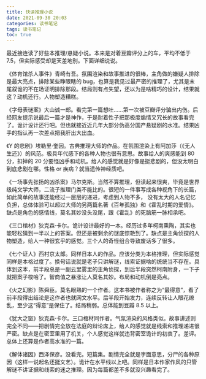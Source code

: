 ```yaml
---
title: 快读推理小说
date: 2021-09-30 20:03
categories: 读书笔记
tags: 读书笔记
toc: true
---
```


最近接连读了好些本推理/悬疑小说。本来是对着豆瓣评分上的车，平均不低于 7.5，但实际感受却是天差地别。下面详细说说。

《体育馆杀人事件》青崎有吾。氛围渲染和故事推进的很棒，主角做的嫌疑人排除是最大亮点，排除某些睁眼瞎的 bug，也算是我见过最严密的推理了，尤其是末尾叙诡的不在场证明排除那段。结局则有点失望，还以为是啥精巧的设计，结果就这？动机还行。人物塑造糟糕。

《字母表谜案》大山诚一郎。看完第一篇想吐……第一次被豆瓣评分骗出内伤。后经网友提示说最后一篇才是神作，于是耐着性子把那极度煽情又冗长的故事看完了。诡计设计还行吧。但也就接近近几年大部分伪高分国产悬疑剧的水准。结果凶手的指认再一次差点把我肝出大出血。

《Y 的悲剧》埃勒里·奎因。古典推理大师的作品。在氛围渲染上有阿加莎（《无人生还》）的风范。极具年代感下的各种人物也很有意思。故事给人的爽感能到 80 分，扣掉的 20 分要怪凶手和动机。给人的感觉就是好像是挺悲剧的，但没太明白到底悲剧在哪。性格 or 疾病？就当遗传神经质吧。

《一场事先张扬的凶杀案》马尔克斯。当然不算推理，但读起来很爽，毕竟是世界级纯文学大师，二流子推理门类不能比的。很短的一件事写成各种视角下的长篇，如此简单的故事还能经过一层层的递进，考虑到人物不多， 没有太大的人名记忆负担，总体体验可以超过大师的另两篇名著《百年孤独》和《霍乱时期的爱情》。缺点是角色的感情线，莫名其妙没头没尾，跟《霍乱》的死脑筋一脉相承吧。

《三口棺材》狄克森·卡尔。诡计设计最好的一本。经历过多年柯南熏陶，其实也能轻松猜到一半以上的答案。但还是被剩余的谜底惊艳到了。缺点是主角侦探的人物塑造，给人一种很玄乎的感觉。三个人的奇怪组合导致废话多了很多。

《七个证人》西村京太郎。同样日本人的作品。应该分类为本格推理，但实际感觉同样是本格过度了。换句话说就是老子只讲解谜，线索证据啥的统统当不存在。具体到这本，前半段总是一副云里雾里的主角侦探，到后半段突然柯南附身，一下子就把案子梭哈了。智商值之暴涨让人莫名其妙。布局和动机倒是亮点。

《火之幻影》陈舜臣。莫名眼熟的一个作者。这本书被作者称之为“最得意”，看了前半段得出结论是这作者也就网文水平。后半段开始发力，连续反转让人眼花缭乱，至少这“得意”是保住了。结局稍弱。总体能到豆瓣 8.5 以上。

《犹大之窗》狄克森·卡尔。三口棺材同作者。气氛渲染的风格类似。故事讲述则完全不同——把剧情完全放在法庭的辩论席上，给人的感觉就是线索和推理递进很严密。缺点是在密室里用了机关，个人感觉这样就违背密室诡计的初衷了。差评。总体上还算是作者高水准的一篇。

《解体诸因》西泽保彦。没看完。短篇集。剧情完全就是字面意思，分尸的各种原因（这样一说起名还挺文艺）。诡计在水平线以上吧。同样是日本作家作风的只管解谜不讲证据和线索的迷之推理。因为每篇都差不多就没兴趣看完了。
